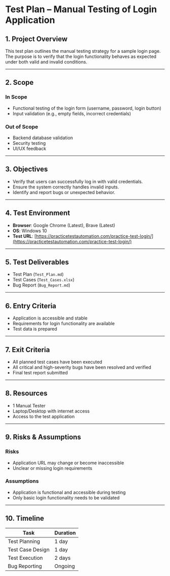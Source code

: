 # Test Plan – Manual Testing of Login Application

## 1. Project Overview

This test plan outlines the manual testing strategy for a sample login page. The purpose is to verify that the login functionality behaves as expected under both valid and invalid conditions.

---

## 2. Scope

### In Scope
- Functional testing of the login form (username, password, login button)
- Input validation (e.g., empty fields, incorrect credentials)

###  Out of Scope
- Backend database validation
- Security testing
- UI/UX feedback

---

## 3. Objectives

- Verify that users can successfully log in with valid credentials.
- Ensure the system correctly handles invalid inputs.
- Identify and report bugs or unexpected behavior.

---

## 4. Test Environment

- **Browser**: Google Chrome (Latest), Brave (Latest)
- **OS**: Windows 10
- **Test URL**: [https://practicetestautomation.com/practice-test-login/](https://practicetestautomation.com/practice-test-login/)

---

## 5. Test Deliverables

- Test Plan (`Test_Plan.md`)
- Test Cases (`Test_Cases.xlsx`)
- Bug Report (`Bug_Report.md`)

---

## 6. Entry Criteria

- Application is accessible and stable
- Requirements for login functionality are available
- Test data is prepared

---

## 7. Exit Criteria

- All planned test cases have been executed
- All critical and high-severity bugs have been resolved and verified
- Final test report submitted

---

## 8. Resources

- 1 Manual Tester
- Laptop/Desktop with internet access
- Access to the test application

---

## 9. Risks & Assumptions

### Risks
- Application URL may change or become inaccessible
- Unclear or missing login requirements

### Assumptions
- Application is functional and accessible during testing
- Only basic login functionality needs to be validated

---

## 10. Timeline

| Task              | Duration      |
|-------------------|---------------|
| Test Planning     | 1 day         |
| Test Case Design  | 1 day         |
| Test Execution    | 2 days        |
| Bug Reporting     | Ongoing       |
